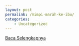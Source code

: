 ```yaml
---
layout: post
permalink: /mimpi-marah-ke-ibu/
categories:
    - Uncategorized
---
```


[Baca Selengkapnya](/08)